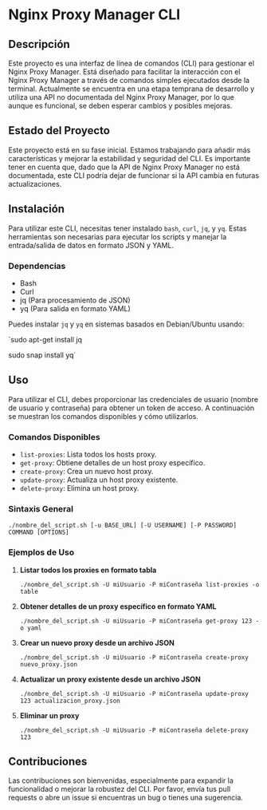 # Nginx Proxy Manager CLI

## Descripción

Este proyecto es una interfaz de línea de comandos (CLI) para gestionar el Nginx Proxy Manager. Está diseñado para facilitar la interacción con el Nginx Proxy Manager a través de comandos simples ejecutados desde la terminal. Actualmente se encuentra en una etapa temprana de desarrollo y utiliza una API no documentada del Nginx Proxy Manager, por lo que aunque es funcional, se deben esperar cambios y posibles mejoras.

## Estado del Proyecto

Este proyecto está en su fase inicial. Estamos trabajando para añadir más características y mejorar la estabilidad y seguridad del CLI. Es importante tener en cuenta que, dado que la API de Nginx Proxy Manager no está documentada, este CLI podría dejar de funcionar si la API cambia en futuras actualizaciones.

## Instalación

Para utilizar este CLI, necesitas tener instalado `bash`, `curl`, `jq`, y `yq`. Estas herramientas son necesarias para ejecutar los scripts y manejar la entrada/salida de datos en formato JSON y YAML.

### Dependencias

-   Bash
-   Curl
-   jq (Para procesamiento de JSON)
-   yq (Para salida en formato YAML)

Puedes instalar `jq` y `yq` en sistemas basados en Debian/Ubuntu usando:

`sudo apt-get install jq

sudo snap install yq` 

## Uso

Para utilizar el CLI, debes proporcionar las credenciales de usuario (nombre de usuario y contraseña) para obtener un token de acceso. A continuación se muestran los comandos disponibles y cómo utilizarlos.

### Comandos Disponibles

-   `list-proxies`: Lista todos los hosts proxy.
-   `get-proxy`: Obtiene detalles de un host proxy específico.
-   `create-proxy`: Crea un nuevo host proxy.
-   `update-proxy`: Actualiza un host proxy existente.
-   `delete-proxy`: Elimina un host proxy.

### Sintaxis General

`./nombre_del_script.sh [-u BASE_URL] [-U USERNAME] [-P PASSWORD] COMMAND [OPTIONS]` 

### Ejemplos de Uso

1.  **Listar todos los proxies en formato tabla**
    
    `./nombre_del_script.sh -U miUsuario -P miContraseña list-proxies -o table` 
    
2.  **Obtener detalles de un proxy específico en formato YAML**
    
    `./nombre_del_script.sh -U miUsuario -P miContraseña get-proxy 123 -o yaml` 
    
3.  **Crear un nuevo proxy desde un archivo JSON**
    
    `./nombre_del_script.sh -U miUsuario -P miContraseña create-proxy nuevo_proxy.json` 
    
4.  **Actualizar un proxy existente desde un archivo JSON**
    
    `./nombre_del_script.sh -U miUsuario -P miContraseña update-proxy 123 actualizacion_proxy.json` 
    
5.  **Eliminar un proxy**
    
    `./nombre_del_script.sh -U miUsuario -P miContraseña delete-proxy 123` 
    

## Contribuciones

Las contribuciones son bienvenidas, especialmente para expandir la funcionalidad o mejorar la robustez del CLI. Por favor, envía tus pull requests o abre un issue si encuentras un bug o tienes una sugerencia.
